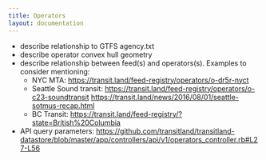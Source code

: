 ```yaml
---
title: Operators
layout: documentation
---
```


- describe relationship to GTFS agency.txt
- describe operator convex hull geometry
- describe relationship between feed(s) and operators(s). Examples to consider mentioning:
  - NYC MTA: https://transit.land/feed-registry/operators/o-dr5r-nyct
  - Seattle Sound transit: https://transit.land/feed-registry/operators/o-c23-soundtransit https://transit.land/news/2016/08/01/seattle-sotmus-recap.html
  - BC Transit: https://transit.land/feed-registry/?state=British%20Columbia
- API query parameters: https://github.com/transitland/transitland-datastore/blob/master/app/controllers/api/v1/operators_controller.rb#L27-L56
